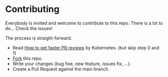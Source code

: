 # Contributing

Everybody is invited and welcome to contribute to this repo. There is a lot to do... Check the issues!

The process is straight-forward.

- Read [How to get faster PR reviews](https://github.com/kubernetes/community/blob/master/contributors/guide/pull-requests.md#best-practices-for-faster-reviews) by Kubernetes. (but skip step 0 and 1)
- [Fork](https://docs.github.com/en/pull-requests/collaborating-with-pull-requests/working-with-forks/fork-a-repo) this repo.
- Write your changes (bug fixe, new feature, issues fix, ...).
- Create a Pull Request against the main branch.

